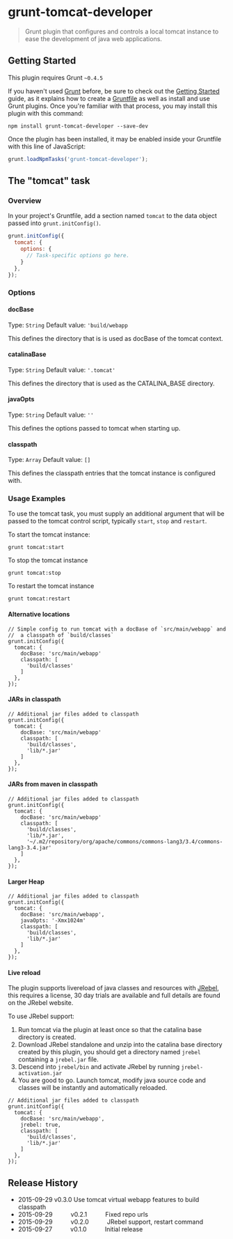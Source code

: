 # grunt-tomcat-developer

> Grunt plugin that configures and controls a local tomcat instance to
> ease the development of java web applications.

## Getting Started
This plugin requires Grunt `~0.4.5`

If you haven't used [Grunt](http://gruntjs.com/) before, be sure to check out the [Getting Started](http://gruntjs.com/getting-started) guide, as it explains how to create a [Gruntfile](http://gruntjs.com/sample-gruntfile) as well as install and use Grunt plugins. Once you're familiar with that process, you may install this plugin with this command:

```shell
npm install grunt-tomcat-developer --save-dev
```

Once the plugin has been installed, it may be enabled inside your Gruntfile with this line of JavaScript:

```js
grunt.loadNpmTasks('grunt-tomcat-developer');
```

## The "tomcat" task

### Overview

In your project's Gruntfile, add a section named `tomcat` to the data object passed into `grunt.initConfig()`.

```js
grunt.initConfig({
  tomcat: {
    options: {
      // Task-specific options go here.
    }
  },
});
```

### Options

#### docBase
Type: `String`
Default value: `'build/webapp`

This defines the directory that is is used as docBase of the tomcat context.

#### catalinaBase
Type: `String`
Default value: `'.tomcat'`

This defines the directory that is used as the CATALINA_BASE directory.

#### javaOpts
Type: `String`
Default value: `''`

This defines the options passed to tomcat when starting up.

#### classpath
Type: `Array`
Default value: `[]`

This defines the classpath entries that the tomcat instance is configured with.

### Usage Examples

To use the tomcat task, you must supply an additional argument that will be
passed to the tomcat control script, typically `start`, `stop` and `restart`.

To start the tomcat instance:

```
grunt tomcat:start
```

To stop the tomcat instance

```
grunt tomcat:stop
```

To restart the tomcat instance

```
grunt tomcat:restart
```

#### Alternative locations

```
// Simple config to run tomcat with a docBase of `src/main/webapp` and
//  a classpath of `build/classes`
grunt.initConfig({
  tomcat: {
    docBase: 'src/main/webapp'
    classpath: [
      'build/classes'
    ]
  },
});
```

#### JARs in classpath

```
// Additional jar files added to classpath
grunt.initConfig({
  tomcat: {
    docBase: 'src/main/webapp'
    classpath: [
      'build/classes',
      'lib/*.jar'
    ]
  },
});
```

#### JARs from maven in classpath

```
// Additional jar files added to classpath
grunt.initConfig({
  tomcat: {
    docBase: 'src/main/webapp'
    classpath: [
      'build/classes',
      'lib/*.jar',
      '~/.m2/repository/org/apache/commons/commons-lang3/3.4/commons-lang3-3.4.jar'
    ]
  },
});
```

#### Larger Heap

```
// Additional jar files added to classpath
grunt.initConfig({
  tomcat: {
    docBase: 'src/main/webapp',
    javaOpts: '-Xmx1024m'
    classpath: [
      'build/classes',
      'lib/*.jar'
    ]
  },
});
```

#### Live reload

The plugin supports livereload of java classes and resources with [JRebel](http://zeroturnaround.com/software/jrebel/), this requires a license,
30 day trials are available and full details are found on the JRebel website.

To use JRebel support:

1. Run tomcat via the plugin at least once so that the catalina base directory is created.
2. Download JRebel standalone and unzip into the catalina base directory created by this plugin, you should get a directory named `jrebel` containing a `jrebel.jar` file.
3. Descend into `jrebel/bin` and activate JRebel by running `jrebel-activation.jar`
4. You are good to go. Launch tomcat, modify java source code and classes will be instantly and automatically reloaded.

```
// Additional jar files added to classpath
grunt.initConfig({
  tomcat: {
    docBase: 'src/main/webapp',
    jrebel: true,
    classpath: [
      'build/classes',
      'lib/*.jar'
    ]
  },
});
```

## Release History
* 2015-09-29   v0.3.0   Use tomcat virtual webapp features to build classpath
* 2015-09-29   v0.2.1   Fixed repo urls
* 2015-09-29   v0.2.0   JRebel support, restart command
* 2015-09-27   v0.1.0   Initial release
